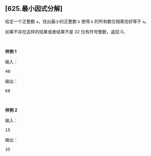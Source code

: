 ## [625.最小因式分解]
<p>给定一个正整数 <code>a</code>，找出最小的正整数 <code>b</code> 使得 <code>b</code> 的所有数位相乘恰好等于 <code>a</code>。</p>

<p>如果不存在这样的结果或者结果不是 32 位有符号整数，返回 0。</p>

<p>&nbsp;</p>

<p><strong>样例 1</strong></p>

<p>输入：</p>

<pre>48 
</pre>

<p>输出：</p>

<pre>68</pre>

<p>&nbsp;</p>

<p><strong>样例 2</strong></p>

<p>输入：</p>

<pre>15
</pre>

<p>输出：</p>

<pre>35</pre>

<p>&nbsp;</p>
